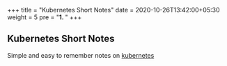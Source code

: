 +++
title = "Kubernetes Short Notes"
date = 2020-10-26T13:42:00+05:30
weight = 5
pre = "<b>1. </b>"
+++

## Kubernetes Short Notes

Simple and easy to remember notes on [kubernetes](https://kubernetes.io/)

